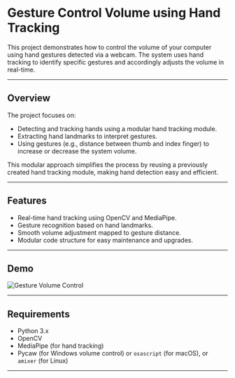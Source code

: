 # Gesture Control Volume using Hand Tracking

This project demonstrates how to control the volume of your computer using hand gestures detected via a webcam. The system uses hand tracking to identify specific gestures and accordingly adjusts the volume in real-time.

---

## Overview

The project focuses on:
- Detecting and tracking hands using a modular hand tracking module.
- Extracting hand landmarks to interpret gestures.
- Using gestures (e.g., distance between thumb and index finger) to increase or decrease the system volume.

This modular approach simplifies the process by reusing a previously created hand tracking module, making hand detection easy and efficient.

---

## Features

- Real-time hand tracking using OpenCV and MediaPipe.
- Gesture recognition based on hand landmarks.
- Smooth volume adjustment mapped to gesture distance.
- Modular code structure for easy maintenance and upgrades.

---

## Demo

![Gesture Volume Control](demo.gif)

---

## Requirements

- Python 3.x
- OpenCV
- MediaPipe (for hand tracking)
- Pycaw (for Windows volume control) or `osascript` (for macOS), or `amixer` (for Linux)

---
